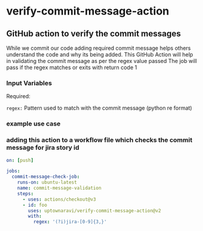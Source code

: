 # verify-commit-message-action
## GitHub action to verify the commit messages

While we commit our code adding required commit message helps others understand the code and why its being added.
This GitHub Action will help in validating the commit message as per the regex value passed
The job will pass if the regex matches or exits with return code 1

### Input Variables
Required:

`regex:` Pattern used to match with the commit message (python re format)


### example use case
### adding this action to a workflow file which checks the commit message for jira story id
```yaml
on: [push]

jobs:
  commit-message-check-job:
    runs-on: ubuntu-latest
    name: commit-message-validation
    steps:
      - uses: actions/checkout@v3
      - id: foo
        uses: uptownaravi/verify-commit-message-action@v2
        with:
          regex: '(?i)jira-[0-9]{3,}'
```

